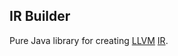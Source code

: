 IR Builder
----------

Pure Java library for creating [LLVM](http://llvm.org/) [IR](http://llvm.org/docs/LangRef.html).
